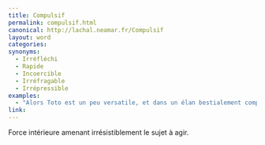 ```yaml
---
title: Compulsif
permalink: compulsif.html
canonical: http://lachal.neamar.fr/Compulsif
layout: word
categories:
synonyms:
  - Irréfléchi
  - Rapide
  - Incoercible
  - Irréfragable
  - Irrépressible
examples:
  - "Alors Toto est un peu versatile, et dans un élan bestialement compulsif, il simplifie ce méga-polynôme comme ça, pfuitt !"
link: 
---
```


Force intérieure amenant irrésistiblement le sujet à agir.

